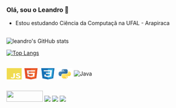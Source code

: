 ### Olá, sou o Leandro 👋

- Estou estudando Ciência da Computaçã na UFAL - Arapiraca

##



![leandro's GitHub stats](https://github-readme-stats.vercel.app/api?username=leandro-adal&show_icons=true&theme=codeSTACKr)

[![Top Langs](https://github-readme-stats.vercel.app/api/top-langs/?username=leandro-adal&layout=compact&theme=codeSTACKr)](https://github.com/anuraghazra/github-readme-stats)

<!--
<div>
  <a href"">
  <img align="down" height="180em" src="https://github-readme-stats.vercel.app/api?username=leandro-adal&show_icons=true&theme=codeSTACKr">
  <img height="150em" src="https://github-readme-stats.vercel.app/api/top-langs/?username=leandro-adal&layout=compact&theme=codeSTACKr">
</div>
-->  
<div style="display: inline_block"><br>
  <img align="center" alt="Js" height="30" width="40" src="https://raw.githubusercontent.com/devicons/devicon/master/icons/javascript/javascript-plain.svg">
  <img align="center" alt="HTML" height="30" width="40" src="https://raw.githubusercontent.com/devicons/devicon/master/icons/html5/html5-original.svg">
  <img align="center" alt="CSS" height="30" width="40" src="https://raw.githubusercontent.com/devicons/devicon/master/icons/css3/css3-original.svg">
  <img align="center" alt="Python" height="30" width="40" src="https://raw.githubusercontent.com/devicons/devicon/master/icons/python/python-original.svg">
  <img align="center" alt="Java" height="55" width="40" src="https://cdn.jsdelivr.net/gh/devicons/devicon/icons/java/java-original-wordmark.svg">
</div>
  
  ##
  
<div> 
  <a href="https://instagram.com/" target="_blank"><img height="29" width="95" src="https://img.shields.io/badge/-Instagram-%23E4405F?style=for-the-badge&logo=instagram&logoColor=white" target="_blank"></a>
 <a href="https://discord.gg/" target="_blank"><img src="https://img.shields.io/badge/Discord-7289DA?style=for-the-badge&logo=discord&logoColor=white" target="_blank"></a> 
  <a href = "gmail.com"><img src="https://img.shields.io/badge/Gmail-D14836?style=for-the-badge&logo=gmail&logoColor=white" target="_blank"></a>
  <a href="https://www.linkedin.com/" target="_blank"><img src="https://img.shields.io/badge/-LinkedIn-%230077B5?style=for-the-badge&logo=linkedin&logoColor=white" target="_blank"></a> 
  
</div>

<!--
**leandro-adal/leandro-adal** is a ✨ _special_ ✨ repository because its `README.md` (this file) appears on your GitHub profile.

Here are some ideas to get you started:

- 🔭 I’m currently working on ...
- 🌱 I’m currently learning ...
- 👯 I’m looking to collaborate on ...
- 🤔 I’m looking for help with ...
- 💬 Ask me about ...
- 📫 How to reach me: ...
- 😄 Pronouns: ...
- ⚡ Fun fact: ...
-->
